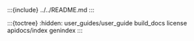 :::{include} ../../README.md
:::

:::{toctree}
:hidden:
user_guides/user_guide
build_docs
license
apidocs/index
genindex
:::
